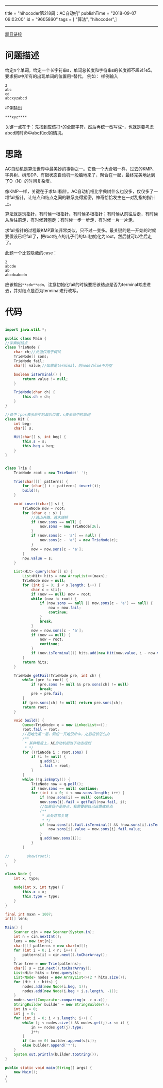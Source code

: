 ------------------
title = "hihocoder第218周：AC自动机"
publishTime = "2018-09-07 09:03:00"
id = "9605860"
tags = [ "算法", "hihocoder",]

--------------

[题目链接](http://hihocoder.com/contest/hiho218/problems)

# 问题描述
给定n个单词，给定一个长字符串s，单词总长度和字符串s的长度都不超过1e5。要求把s中所有的出现单词的位置用`*`替代。
例如：
样例输入
```
2  
abc  
cd  
abcxyzabcd
```
样例输出
```
***xyz****
```

关键一点在于：先找到应该打`*`的全部字符，然后再统一改写成`*`，也就是要考虑abcd同时命中abc和cd的情况。

# 思路
AC自动机是算法世界中最美妙的事物之一。它像一个大合唱一样，过去的KMP、字典树、树形DP、有限状态自动机一股脑地来了，聚合在一起，最终完美地达到了O（N）的时间复杂度。

像KMP一样，关键在于求fail指针。AC自动机相比字典树什么也没多，仅仅多了一堆fail指针，让结点和结点之间的联系变得紧密，神奇恰恰发生在一对乱指的指针上。

算法就是玩指针，有时候一根指针，有时候多根指针；有时候从前往后走，有时候从后往前走，有时候转圈走；有时候一步一步走，有时候一片一片走。

求fail指针的过程跟KMP算法非常类似，只不过一变多。最关键的是一开始的时候要假设已经fail了，把root结点的儿子们的fail初始化为root，然后就可以往后走了。

此题一个比较隐蔽的case：
```
2
abcde
ab
abcdxabcdm
```
应该输出`**cdx**cdm`，注意初始化fail的时候要把该结点是否为terminal考虑进去，并对结点是否为terminal进行改写。


# 代码
```java

import java.util.*;

public class Main {
//字典树结点
class TrieNode {
    char ch;//此值仅用于调试
    TrieNode[] sons;
    TrieNode fail;
    char[] value;//如果是terminal，则nodeValue不为空

    boolean isTerminal() {
        return value != null;
    }

    TrieNode(char ch) {
        this.ch = ch;
    }
}

//命中：pos表示命中的最后位置，s表示命中的单词
class Hit {
    int beg;
    char[] s;

    Hit(char[] s, int beg) {
        this.s = s;
        this.beg = beg;
    }
}


class Trie {
    TrieNode root = new TrieNode(' ');

    Trie(char[][] patterns) {
        for (char[] i : patterns) insert(i);
        build();
    }

    void insert(char[] s) {
        TrieNode now = root;
        for (char c : s) {
            //遇山开路，遇水铺桥
            if (now.sons == null) {
                now.sons = new TrieNode[26];
            }
            if (now.sons[c - 'a'] == null) {
                now.sons[c - 'a'] = new TrieNode(c);
            }
            now = now.sons[c - 'a'];
        }
        now.value = s;
    }

    List<Hit> query(char[] s) {
        List<Hit> hits = new ArrayList<>(maxn);
        TrieNode now = null;
        for (int i = 0; i < s.length; i++) {
            char c = s[i];
            if (now == null) now = root;
            while (now != root) {
                if (now.sons == null || now.sons[c - 'a'] == null) {
                    now = now.fail;
                    continue;
                }
                break;
            }
            now = now.sons[c - 'a'];
            if (now == null) {
                now = root;
                continue;
            }
            if (now.isTerminal()) hits.add(new Hit(now.value, i - now.value.length + 1));
        }
        return hits;
    }

    TrieNode getFail(TrieNode pre, int ch) {
        while (pre != root) {
            if (pre.sons != null && pre.sons[ch] != null)
                break;
            pre = pre.fail;
        }
        if (pre.sons[ch] != null) return pre.sons[ch];
        return root;
    }

    void build() {
        Queue<TrieNode> q = new LinkedList<>();
        root.fail = root;
        //初始化第一层，假设一开始没命中，之后应该怎么办
        /**
         * 某种程度上，AC自动机相当于动态规划
         * */
        for (TrieNode i : root.sons) {
            if (i != null) {
                q.add(i);
                i.fail = root;
            }
        }
        while (!q.isEmpty()) {
            TrieNode now = q.poll();
            if (now.sons == null) continue;
            for (int i = 0; i < now.sons.length; i++) {
                if (now.sons[i] == null) continue;
                now.sons[i].fail = getFail(now.fail, i);
                //如果我不是终点，我需要把自己设置成终点
                /**
                 * 此处非常关键
                 * */
                if (now.sons[i].fail.isTerminal() && !now.sons[i].isTerminal()) {
                    now.sons[i].value = now.sons[i].fail.value;
                }
                q.add(now.sons[i]);
            }
        }

//        show(root);
    }
}

class Node {
    int x, type;

    Node(int x, int type) {
        this.x = x;
        this.type = type;
    }
}

final int maxn = 1007;
int[] lens;

Main() {
    Scanner cin = new Scanner(System.in);
    int n = cin.nextInt();
    lens = new int[n];
    char[][] patterns = new char[n][];
    for (int i = 0; i < n; i++) {
        patterns[i] = cin.next().toCharArray();
    }
    Trie tree = new Trie(patterns);
    char[] s = cin.next().toCharArray();
    List<Hit> hits = tree.query(s);
    List<Node> nodes = new ArrayList<>(2 * hits.size());
    for (Hit i : hits) {
        nodes.add(new Node(i.beg, 1));
        nodes.add(new Node(i.beg + i.s.length, -1));
    }
    nodes.sort(Comparator.comparing(x -> x.x));
    StringBuilder builder = new StringBuilder();
    int in = 0;
    int j = 0;
    for (int i = 0; i < s.length; i++) {
        while (j < nodes.size() && nodes.get(j).x <= i) {
            in += nodes.get(j).type;
            j++;
        }
        if (in == 0) builder.append(s[i]);
        else builder.append('*');
    }
    System.out.println(builder.toString());
}

public static void main(String[] args) {
    new Main();
}
}
```
        